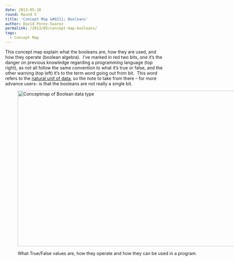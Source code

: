 ```yaml
---
date: 2013-05-30
round: Round 5
title: 'Concept Map &#8211; Booleans'
author: David Perez-Suarez
permalink: /2013/05/concept-map-booleans/
tags:
  - Concept Map
---
```

This concept map explain what the booleans are, how they are used, and how they operate (boolean algebra).  I&#8217;ve marked in red two bits, one it&#8217;s the danger on previous knowledge regarding a programming language (top right), as not all follow the same convention to what it&#8217;s true or false, and the other warning (top left) it&#8217;s to the term *word* going out from bit.  This *word* refers to the [natural unit of data][1], so the note to take from there &#8211; for more advance users- is that the booleans are not really a single bit.<figure id="attachment_2950" style="width: 707px;" class="wp-caption aligncenter">

[<img class="size-large wp-image-2950" alt="Conceptmap of Boolean data type" src="http://teaching.software-carpentry.org/wp-content/uploads/2013/05/conceptmap-boolean-1024x724.jpg" width="707" height="499" />][2]<figcaption class="wp-caption-text">What True/False values are, how they operate and how they can be used in a program.</figcaption></figure>

 [1]: http://en.wikipedia.org/wiki/Word_%28computer_architecture%29 "Word [wikipedia]"
 [2]: http://teaching.software-carpentry.org/wp-content/uploads/2013/05/conceptmap-boolean.jpg
